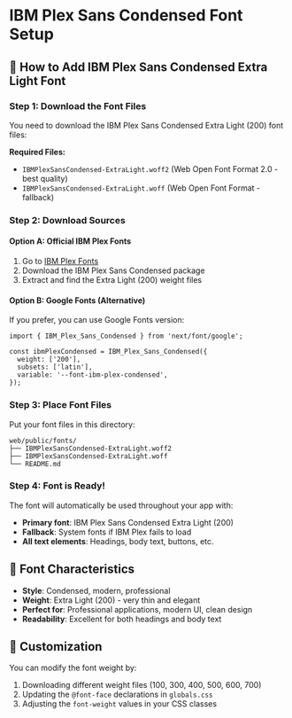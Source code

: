# IBM Plex Sans Condensed Font Setup

## 🎯 How to Add IBM Plex Sans Condensed Extra Light Font

### **Step 1: Download the Font Files**
You need to download the IBM Plex Sans Condensed Extra Light (200) font files:

**Required Files:**
- `IBMPlexSansCondensed-ExtraLight.woff2` (Web Open Font Format 2.0 - best quality)
- `IBMPlexSansCondensed-ExtraLight.woff` (Web Open Font Format - fallback)

### **Step 2: Download Sources**

#### **Option A: Official IBM Plex Fonts**
1. Go to [IBM Plex Fonts](https://www.ibm.com/plex/)
2. Download the IBM Plex Sans Condensed package
3. Extract and find the Extra Light (200) weight files

#### **Option B: Google Fonts (Alternative)**
If you prefer, you can use Google Fonts version:
```tsx
import { IBM_Plex_Sans_Condensed } from 'next/font/google';

const ibmPlexCondensed = IBM_Plex_Sans_Condensed({
  weight: ['200'],
  subsets: ['latin'],
  variable: '--font-ibm-plex-condensed',
});
```

### **Step 3: Place Font Files**
Put your font files in this directory:
```
web/public/fonts/
├── IBMPlexSansCondensed-ExtraLight.woff2
├── IBMPlexSansCondensed-ExtraLight.woff
└── README.md
```

### **Step 4: Font is Ready!**
The font will automatically be used throughout your app with:
- **Primary font**: IBM Plex Sans Condensed Extra Light (200)
- **Fallback**: System fonts if IBM Plex fails to load
- **All text elements**: Headings, body text, buttons, etc.

## 🎨 Font Characteristics
- **Style**: Condensed, modern, professional
- **Weight**: Extra Light (200) - very thin and elegant
- **Perfect for**: Professional applications, modern UI, clean design
- **Readability**: Excellent for both headings and body text

## 🔧 Customization
You can modify the font weight by:
1. Downloading different weight files (100, 300, 400, 500, 600, 700)
2. Updating the `@font-face` declarations in `globals.css`
3. Adjusting the `font-weight` values in your CSS classes

